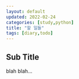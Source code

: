 ```yaml
---
layout: default
updated: 2022-02-24
categories: [study,python]
title: "할 일들"
tags: [diary,todo]
---
```


## Sub Title

blah blah...